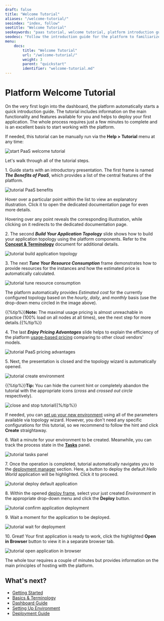 ```yaml
---
draft: false
title: "Welcome Tutorial"
aliases: "/welcome-tutorial/"
seoindex: "index, follow"
seotitle: "Welcome Tutorial"
seokeywords: "paas tutorial, welcome tutorial, platform introduction guide, paas introduction guide, application deployment guide, platform overview presentation, interactive guide. paas benefits, paas features, start working with paas"
seodesc: "Follow the introduction guide for the platform to familiarize with the platform&#8217;s main benefits. Check the overview presentation on the central features and UI, then go step-by-step to deploy the first application."
menu: 
    docs:
        title: "Welcome Tutorial"
        url: "/welcome-tutorial/"
        weight: 3
        parent: "quickstart"
        identifier: "welcome-tutorial.md"
---
```


# Platform Welcome Tutorial

On the very first login into the dashboard, the platform automatically starts a quick introduction guide. The tutorial includes information on the main functionality and features available for you and helps to deploy your first application. The whole process requires just a few minutes to complete and is an excellent basis to start working with the platform.

If needed, this tutorial can be manually run via the **Help > Tutorial** menu at any time:

![start PaaS welcome tutorial](01-start-paas-welcome-tutorial.png)

Let's walk through all of the tutorial steps.

1\. Guide starts with an introductory presentation. The first frame is named ***The Benefits of PaaS***, which provides a list of the central features of the platform.

![tutorial PaaS benefits](02-tutorial-paas-benefits.png)

Hover over a particular point within the list to view an explanatory illustration. Click it to open the dedicated documentation page for even more details.

Hovering over any point reveals the corresponding illustration, while clicking on it redirects to the dedicated documentation page.

2\. The second ***Build Your Application Topology*** slide shows how to build your application topology using the platform components. Refer to the **[Concept & Terminology](/paas-components-definition/)** document for additional details.

![tutorial build application topology](03-tutorial-build-application-topology.png)

3\. The next ***Tune Your Resource Consumption*** frame demonstrates how to provide resources for the instances and how the estimated price is automatically calculated.

![tutorial tune resource consumption](04-tutorial-tune-resource-consumption.png)

The platform automatically provides *Estimated cost* for the currently configured topology based on the *hourly*, *daily*, and *monthly* basis (use the drop-down menu circled in the image above).

{{%tip%}}**Note:** The maximal usage pricing is almost unreachable in practice (100% load on all nodes at all times), see the next step for more details.{{%/tip%}}

4\. The last ***Enjoy Pricing Advantages*** slide helps to explain the efficiency of the platform [usage-based pricing](/pricing-model/) comparing to other cloud vendors' models.

![tutorial PaaS pricing advantages](05-tutorial-paas-pricing-advantages.png)

5\. Next, the presentation is closed and the topology wizard is automatically opened.

![tutorial create environment](06-tutorial-create-environment.png)

{{%tip%}}**Tip:** You can hide the current hint or completely abandon the tutorial with the appropriate icons (*cross* and *crossed out circle* respectively).

![close and stop tutorial](07-close-and-stop-tutorial.png){{%/tip%}}

If needed, you can [set up your new environment](/setting-up-environment/) using all of the parameters available via topology wizard. However, you don't need any specific configurations for this tutorial, so we recommend to follow the hint and click **Create** straightaway.

6\. Wait a minute for your environment to be created. Meanwhile, you can track the process state in the **[Tasks](/dashboard-guide#tasks)** panel.

![tutorial tasks panel](08-tutorial-tasks-panel.png)

7\. Once the operation is completed, tutorial automatically navigates you to the [deployment manager](/deployment-manager/) section. Here, a button to deploy the default *Hello World* application will be highlighted. Click it to proceed.

![tutorial deploy default application](09-tutorial-deploy-default-application.png)

8\. Within the opened [deploy frame](/deployment-guide#archive), select your just created *Environment* in the appropriate drop-down menu and click the **Deploy** button.

![tutorial confirm application deployment](10-tutorial-confirm-application-deployment.png)

9\. Wait a moment for the application to be deployed.

![tutorial wait for deployment](11-tutorial-wait-for-deployment.png)

10\. Great! Your first application is ready to work, click the highlighted **Open in Browser** button to view it in a separate browser tab.

![tutorial open application in browser](12-tutorial-open-application-in-browser.png)

The whole tour requires a couple of minutes but provides information on the main principles of hosting with the platform.


## What's next?

* [Getting Started](/getting-started/)
* [Basics & Terminology](/paas-components-definition/)
* [Dashboard Guide](/dashboard-guide/)
* [Setting Up Environment](/setting-up-environment/)
* [Deployment Guide](/deployment-guide/)